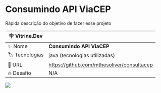 # Consumindo API ViaCEP

Rápida descrição do objetivo de fazer esse projeto

| :placard: Vitrine.Dev |     |
| -------------  | --- |
| :sparkles: Nome        | **Consumindo API ViaCEP**
| :label: Tecnologias | java (tecnologias utilizadas)
| :rocket: URL         | https://github.com/mthesoliver/consultacep
| :fire: Desafio     | N/A

<!-- Inserir imagem com a #vitrinedev ao final do link -->
![](https://via.placeholder.com/1200x500.png?text=imagem+lindona+do+meu+projeto#vitrinedev)

